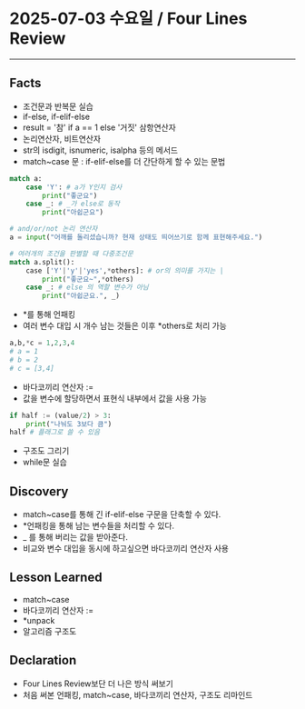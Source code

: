 # 2025-07-03 수요일 / Four Lines Review
--------

## Facts
- 조건문과 반복문 실습
- if-else, if-elif-else
- result = '참' if a == 1 else '거짓' 삼항연산자
- 논리연산자, 비트연산자
- str의 isdigit, isnumeric, isalpha 등의 메서드
- match~case 문 : if-elif-else를 더 간단하게 할 수 있는 문법
```python
match a:
    case 'Y': # a가 Y인지 검사
        print("좋군요")
    case _: # _가 else로 동작
        print("아쉽군요")
```

```python
# and/or/not 논리 연산자
a = input("어깨를 돌리셨습니까? 현재 상태도 띄어쓰기로 함께 표현해주세요.")

# 여러개의 조건을 판별할 때 다중조건문
match a.split():
    case ['Y'|'y'|'yes',*others]: # or의 의미를 가지는 |
        print("좋군요~",*others)
    case _: # else 의 역할 변수가 아님
        print("아쉽군요.", _)
```
- *를 통해 언패킹
- 여러 변수 대입 시 개수 남는 것들은 이후 *others로 처리 가능
```python
a,b,*c = 1,2,3,4
# a = 1
# b = 2
# c = [3,4]
```
- 바다코끼리 연산자 :=
- 값을 변수에 할당하면서 표현식 내부에서 값을 사용 가능
```python
if half := (value/2) > 3:
    print("나눠도 3보다 큼")
half # 플래그로 쓸 수 있음
```
- 구조도 그리기
- while문 실습

## Discovery
- match~case를 통해 긴 if-elif-else 구문을 단축할 수 있다.
- *언패킹을 통해 남는 변수들을 처리할 수 있다.
- _ 를 통해 버리는 값을 받아준다.
- 비교와 변수 대입을 동시에 하고싶으면 바다코끼리 연산자 사용

## Lesson Learned
- match~case
- 바다코끼리 연산자 :=
- *unpack
- 알고리즘 구조도

## Declaration
- Four Lines Review보단 더 나은 방식 써보기
- 처음 써본 언패킹, match~case, 바다코끼리 연산자, 구조도 리마인드
